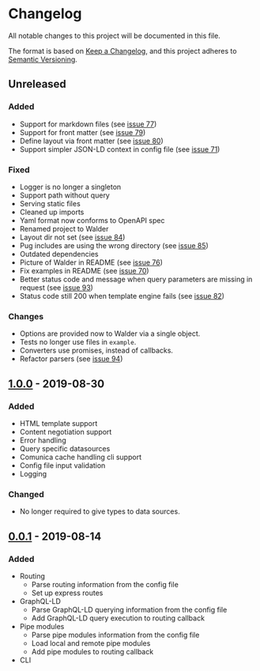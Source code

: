 # Changelog
All notable changes to this project will be documented in this file.

The format is based on [Keep a Changelog](https://keepachangelog.com/en/1.0.0/),
and this project adheres to [Semantic Versioning](https://semver.org/spec/v2.0.0.html).

## Unreleased

### Added
- Support for markdown files (see [issue 77](https://gitlab.ilabt.imec.be/KNoWS/walder/issues/77))
- Support for front matter (see [issue 79](https://gitlab.ilabt.imec.be/KNoWS/walder/issues/79))
- Define layout via front matter (see [issue 80](https://gitlab.ilabt.imec.be/KNoWS/walder/issues/80))
- Support simpler JSON-LD context in config file (see [issue 71](https://gitlab.ilabt.imec.be/KNoWS/walder/-/issues/71))

### Fixed
- Logger is no longer a singleton
- Support path without query
- Serving static files
- Cleaned up imports
- Yaml format now conforms to OpenAPI spec
- Renamed project to Walder
- Layout dir not set (see [issue 84](https://gitlab.ilabt.imec.be/KNoWS/walder/issues/84))
- Pug includes are using the wrong directory (see [issue 85](https://gitlab.ilabt.imec.be/KNoWS/walder/issues/85))
- Outdated dependencies
- Picture of Walder in README (see [issue 76](https://gitlab.ilabt.imec.be/KNoWS/walder/-/issues/76))
- Fix examples in README (see [issue 70](https://gitlab.ilabt.imec.be/KNoWS/walder/-/issues/70))
- Better status code and message when query parameters are missing in request (see [issue 93](https://gitlab.ilabt.imec.be/KNoWS/walder/-/issues/93))
- Status code still 200 when template engine fails (see [issue 82](https://gitlab.ilabt.imec.be/KNoWS/walder/-/issues/82))

### Changes
- Options are provided now to Walder via a single object.
- Tests no longer use files in `example`.
- Converters use promises, instead of callbacks.
- Refactor parsers (see [issue 94](https://gitlab.ilabt.imec.be/KNoWS/walder/-/issues/94))

## [1.0.0] - 2019-08-30
### Added
- HTML template support
- Content negotiation support
- Error handling
- Query specific datasources
- Comunica cache handling cli support
- Config file input validation
- Logging

### Changed
- No longer required to give types to data sources.

## [0.0.1] - 2019-08-14
### Added
- Routing
    - Parse routing information from the config file
    - Set up express routes
- GraphQL-LD
    - Parse GraphQL-LD querying information from the config file
    - Add GraphQL-LD query execution to routing callback
- Pipe modules
    - Parse pipe modules information from the config file
    - Load local and remote pipe modules
    - Add pipe modules to routing callback
- CLI


[1.0.0]: https://gitlab.ilabt.imec.be/KNoWS/walder/compare/v0.0.1...v1.0.0
[0.0.1]: https://gitlab.ilabt.imec.be/KNoWS/walder/-/tags/v0.0.1
